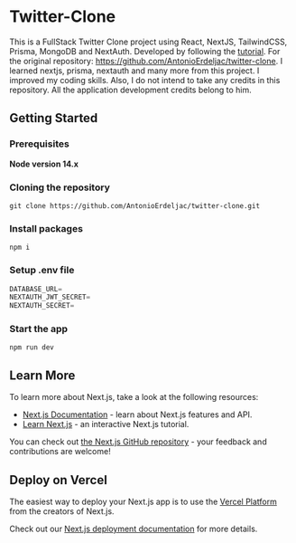 # Twitter-Clone

This is a FullStack Twitter Clone project using React, NextJS, TailwindCSS, Prisma, MongoDB and NextAuth.
Developed by following the [tutorial](https://www.youtube.com/watch?v=ytkG7RT6SvU&ab_channel=CodeWithAntonio).
For the original repository: https://github.com/AntonioErdeljac/twitter-clone.
I learned nextjs, prisma, nextauth and many more from this project. I improved my coding skills. Also, I do not intend to take any credits in this repository. All the application development credits belong to him.

## Getting Started

### Prerequisites

**Node version 14.x**

### Cloning the repository

```shell
git clone https://github.com/AntonioErdeljac/twitter-clone.git
```

### Install packages

```shell
npm i
```

### Setup .env file

```js
DATABASE_URL=
NEXTAUTH_JWT_SECRET=
NEXTAUTH_SECRET=
```

### Start the app

```shell
npm run dev
```

## Learn More

To learn more about Next.js, take a look at the following resources:

- [Next.js Documentation](https://nextjs.org/docs) - learn about Next.js features and API.
- [Learn Next.js](https://nextjs.org/learn) - an interactive Next.js tutorial.

You can check out [the Next.js GitHub repository](https://github.com/vercel/next.js/) - your feedback and contributions are welcome!

## Deploy on Vercel

The easiest way to deploy your Next.js app is to use the [Vercel Platform](https://vercel.com/new?utm_medium=default-template&filter=next.js&utm_source=create-next-app&utm_campaign=create-next-app-readme) from the creators of Next.js.

Check out our [Next.js deployment documentation](https://nextjs.org/docs/deployment) for more details.
